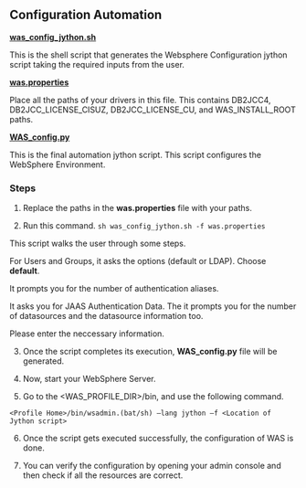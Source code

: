 ## Configuration Automation

[**was_config_jython.sh**](https://github.com/ibm-cloud-architecture/refarch-jee-customerorder/blob/was90-dev/Common/WAS_Config/was_config_jython.sh)

This is the shell script that generates the Websphere Configuration jython script taking the required inputs from the user.

[**was.properties**](https://github.com/ibm-cloud-architecture/refarch-jee-customerorder/blob/was90-dev/Common/WAS_Config/was.properties)

Place all the paths of your drivers in this file. This contains DB2JCC4, DB2JCC_LICENSE_CISUZ, DB2JCC_LICENSE_CU, and WAS_INSTALL_ROOT paths.

[**WAS_config.py**](https://github.com/ibm-cloud-architecture/refarch-jee-customerorder/blob/was90-dev/Common/WAS_Config/WAS_config.py)

This is the final automation jython script. This script configures the WebSphere Environment.

### Steps

1. Replace the paths in the **was.properties** file with your paths.

2. Run this command. `sh was_config_jython.sh -f was.properties`

This script walks the user through some steps. 

For Users and Groups, it asks the options (default or LDAP). Choose **default**. 
    
It prompts you for the number of authentication aliases.
    
It asks you for JAAS Authentication Data. The it prompts you for the number of datasources and the datasource information too.

Please enter the neccessary information.

3. Once the script completes its execution, **WAS_config.py** file will be generated.

4. Now, start your WebSphere Server.

5. Go to the <WAS_PROFILE_DIR>/bin, and use the following command.

`<Profile Home>/bin/wsadmin.(bat/sh) –lang jython –f <Location of Jython script>`

6. Once the script gets executed successfully, the configuration of WAS is done.

7. You can verify the configuration by opening your admin console and then check if all the resources are correct.
